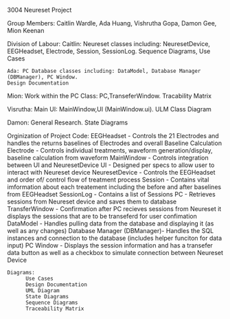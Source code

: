 3004 Neureset Project

Group Members: Caitlin Wardle, Ada Huang, Vishrutha Gopa, Damon Gee, Mion Keenan

Division of Labour:
    Caitlin: Neureset classes including: NeuresetDevice, EEGHeadset, Electrode, Session, SessionLog. 
    Sequence Diagrams, Use Cases

    Ada: PC Database classes including: DataModel, Database Manager (DBManager), PC Window.
    Design Documentation

   Mion: Work within the PC Class: PC,TranseferWindow.
   Tracability Matrix

  Visrutha: Main UI: MainWindow,UI (MainWindow.ui).
  ULM Class Diagram

  Damon: General Research. State Diagrams

Orginization of Project
    Code:
        EEGHeadset - Controls the 21 Electrodes and handles the returns baselines of Electrodes and overall Baseline Calculation
        Electrode - Controls individual treatments, waveform generation/display, baseline calculation from waveform
        MainWindow - Controls integration between UI and NeuresetDevice
        UI  - Designed per specs to allow user to interact with Neureset device
        NeuresetDevice - Controls the EEGHeadset and order of/ control flow of treatment process
        Session - Contains vital imformation about each treatement including the before and after baselines from EEGHeadset
        SessionLog - Contains a list of Sessions
        PC    - Retrieves sessions from Neureset device and saves them to database
        TransferWindow - Confirmation after PC recieves sessions from Neureset it displays the sessions that are to be transeferd for user confimation
        DataModel - Handles pulling data from the database and displaying it (as well as any changes)
        Database Manager (DBManager)- Handles the SQL instances and connection to the database (includes helper funciton for data input)
        PC Window - Displays the session information and has a transefer data button as well as a checkbox to simulate connection between Neureset Device

    Diagrams:
          Use Cases
          Design Documentation
          UML Diagram
          State Diagrams
          Sequence Diagrams
          Traceability Matrix



    
  
